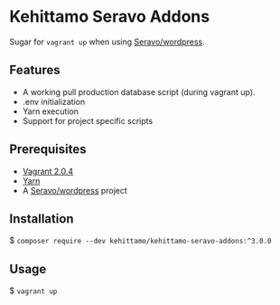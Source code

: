 # Kehittamo Seravo Addons
Sugar for `vagrant up` when using [Seravo/wordpress](https://github.com/Seravo/wordpress).

## Features
* A working pull production database script (during vagrant up).
* .env initialization
* Yarn execution
* Support for project specific scripts

## Prerequisites
* [Vagrant 2.0.4](https://seravo.com/docs/development/how-to-install/)
* [Yarn](https://yarnpkg.com/en/docs/install)
* A [Seravo/wordpress](https://seravo.com/docs/development/how-to-install/) project

## Installation

$ `composer require --dev kehittamo/kehittamo-seravo-addons:^3.0.0`

## Usage

$ `vagrant up`

